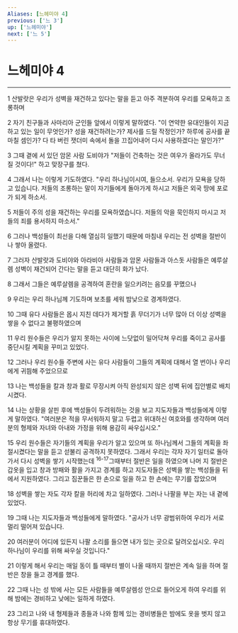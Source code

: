 ```yaml
---
Aliases: [느헤미야 4]
previous: ['느 3']
up: ['느헤미야']
next: ['느 5']
---
```

# 느헤미야 4

***


1 산발랏은 우리가 성벽을 재건하고 있다는 말을 듣고 아주 격분하여 우리를 모욕하고 조롱하며 

2 자기 친구들과 사마리아 군인들 앞에서 이렇게 말하였다. "이 연약한 유대인들이 지금 하고 있는 일이 무엇인가? 성을 재건하려는가? 제사를 드릴 작정인가? 하루에 공사를 끝마칠 셈인가? 다 타 버린 잿더미 속에서 돌을 끄집어내어 다시 사용하겠다는 말인가?" 

3 그때 곁에 서 있던 암몬 사람 도비야가 "저들이 건축하는 것은 여우가 올라가도 무너질 것이다!" 하고 맞장구를 쳤다. 

4 그래서 나는 이렇게 기도하였다. "우리 하나님이시여, 들으소서. 우리가 모욕을 당하고 있습니다. 저들의 조롱하는 말이 자기들에게 돌아가게 하시고 저들은 외국 땅에 포로가 되게 하소서. 

5 저들이 주의 성을 재건하는 우리를 모욕하였습니다. 저들의 악을 묵인하지 마시고 저들의 죄를 용서하지 마소서." 

6 그러나 백성들이 최선을 다해 열심히 일했기 때문에 마침내 우리는 전 성벽을 절반이나 쌓아 올렸다. 

7 그러자 산발랏과 도비야와 아라비아 사람들과 암몬 사람들과 아스돗 사람들은 예루살렘 성벽이 재건되어 간다는 말을 듣고 대단히 화가 났다. 

8 그래서 그들은 예루살렘을 공격하여 혼란을 일으키려는 음모를 꾸몄으나 

9 우리는 우리 하나님께 기도하며 보초를 세워 밤낮으로 경계하였다. 

10 그때 유다 사람들은 몹시 지친 데다가 제거할 흙 무더기가 너무 많아 더 이상 성벽을 쌓을 수 없다고 불평하였으며 

11 우리 원수들은 우리가 알지 못하는 사이에 느닷없이 밀어닥쳐 우리를 죽이고 공사를 중단시킬 계획을 꾸미고 있었다. 

12 그러나 우리 원수들 주변에 사는 유다 사람들이 그들의 계획에 대해서 열 번이나 우리에게 귀띔해 주었으므로 

13 나는 백성들을 칼과 창과 활로 무장시켜 아직 완성되지 않은 성벽 뒤에 집안별로 배치시켰다. 

14 나는 상황을 살핀 후에 백성들이 두려워하는 것을 보고 지도자들과 백성들에게 이렇게 말하였다. "여러분은 적을 무서워하지 말고 두렵고 위대하신 여호와를 생각하며 여러분의 형제와 자녀와 아내와 가정을 위해 용감히 싸우십시오." 

15 우리 원수들은 자기들의 계획을 우리가 알고 있으며 또 하나님께서 그들의 계획을 좌절시켰다는 말을 듣고 섣불리 공격하지 못하였다. 그래서 우리는 각자 자기 일터로 돌아가서 다시 성벽을 쌓기 시작했는데 <sup class="versenum">16-17</sup>그때부터 절반은 일을 하였으며 나머 지 절반은 갑옷을 입고 창과 방패와 활을 가지고 경계를 하고 지도자들은 성벽을 쌓는 백성들을 뒤에서 지원하였다. 그리고 짐꾼들은 한 손으로 일을 하고 한 손에는 무기를 잡았으며 

18 성벽을 쌓는 자도 각자 칼을 허리에 차고 일하였다. 그러나 나팔을 부는 자는 내 곁에 있었다. 

19 그때 나는 지도자들과 백성들에게 말하였다. "공사가 너무 광범위하여 우리가 서로 멀리 떨어져 있습니다. 

20 여러분이 어디에 있든지 나팔 소리를 들으면 내가 있는 곳으로 달려오십시오. 우리 하나님이 우리를 위해 싸우실 것입니다." 

21 이렇게 해서 우리는 매일 동이 틀 때부터 별이 나올 때까지 절반은 계속 일을 하며 절반은 창을 들고 경계를 했다. 

22 그때 나는 성 밖에 사는 모든 사람들을 예루살렘성 안으로 들어오게 하여 우리를 위해 밤에는 경비하고 낮에는 일하게 하였다. 

23 그리고 나와 내 형제들과 종들과 나와 함께 있는 경비병들은 밤에도 옷을 벗지 않고 항상 무기를 휴대하였다.

